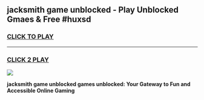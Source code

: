 
## jacksmith game unblocked - Play Unblocked Gmaes & Free #huxsd
<h3>
<a href="https://premium.freeplayer.one?title=jacksmith_game_unblocked&ref=01M">CLICK TO PLAY</a></h3>
<hr>

<h3>
<a href="https://premium.freeplayer.one?title=jacksmith_game_unblocked&ref=01M">CLICK 2 PLAY</a>
  
</h3>

<a href="https://premium.freeplayer.one?title=jacksmith_game_unblocked&ref=01M"><img src="https://clearcache.store/games.png"></a>


**jacksmith game unblocked games unblocked: Your Gateway to Fun and Accessible Online Gaming**
